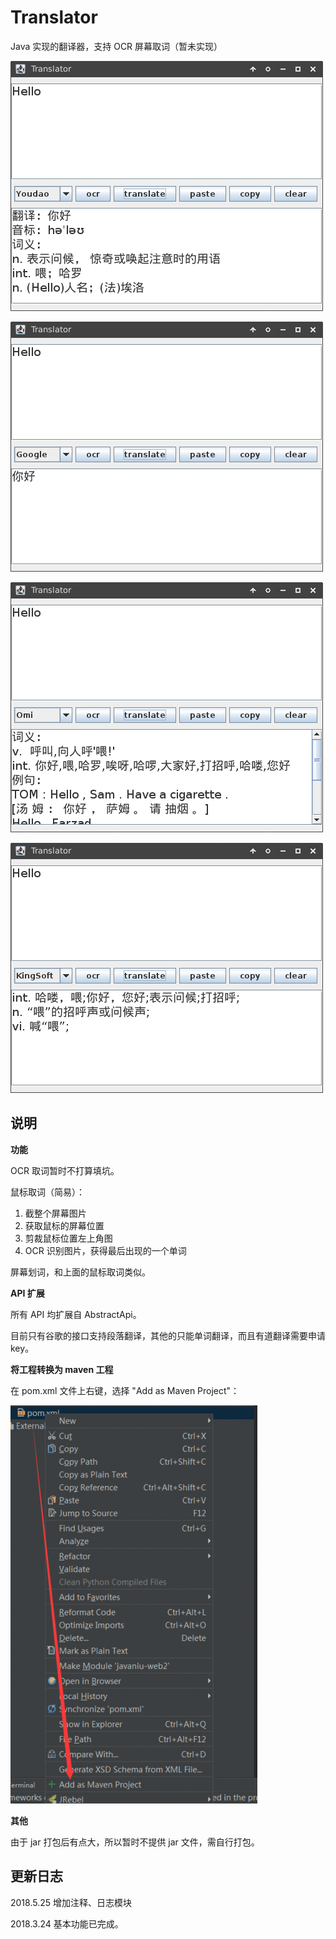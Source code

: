# Translator

Java 实现的翻译器，支持 OCR 屏幕取词（暂未实现）

![1](https://github.com/Zoctan/Translator/blob/master/README/1.png)

![2](https://github.com/Zoctan/Translator/blob/master/README/2.png)

![3](https://github.com/Zoctan/Translator/blob/master/README/3.png)

![4](https://github.com/Zoctan/Translator/blob/master/README/4.png)

## 说明

**功能**

OCR 取词暂时不打算填坑。

鼠标取词（简易）：
1. 截整个屏幕图片
2. 获取鼠标的屏幕位置
3. 剪裁鼠标位置左上角图
4. OCR 识别图片，获得最后出现的一个单词

屏幕划词，和上面的鼠标取词类似。

**API 扩展**

所有 API 均扩展自 AbstractApi。

目前只有谷歌的接口支持段落翻译，其他的只能单词翻译，而且有道翻译需要申请 key。

**将工程转换为 maven 工程**

在 pom.xml 文件上右键，选择 "Add as Maven Project"：

![maven](https://github.com/Zoctan/Translator/blob/master/README/maven.png)

**其他**

由于 jar 打包后有点大，所以暂时不提供 jar 文件，需自行打包。

## 更新日志

2018.5.25 增加注释、日志模块

2018.3.24 基本功能已完成。